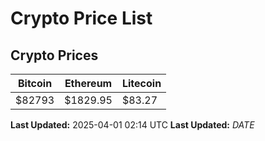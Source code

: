 # Crypto Price List

## Crypto Prices
| Bitcoin | Ethereum | Litecoin |
| ------- | -------- | -------- |
| $82793 | $1829.95 | $83.27 |
**Last Updated:** 2025-04-01 02:14 UTC
**Last Updated:** $DATE$
